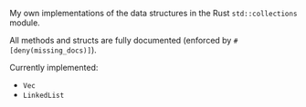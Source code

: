 My own implementations of the data structures in the Rust `std::collections` module.

All methods and structs are fully documented (enforced by `#[deny(missing_docs)]`).

Currently implemented:
- `Vec`
- `LinkedList`